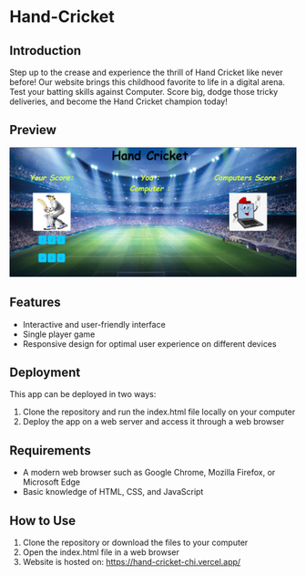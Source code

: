 # Hand-Cricket
## Introduction

Step up to the crease and experience the thrill of Hand Cricket like never before! Our website brings this childhood favorite to life in a digital arena. Test your batting skills against Computer. Score big, dodge those tricky deliveries, and become the Hand Cricket champion today!

## Preview

![Alt text](image.png)

## Features

- Interactive and user-friendly interface
- Single player game
- Responsive design for optimal user experience on different devices

## Deployment

This app can be deployed in two ways:

1. Clone the repository and run the index.html file locally on your computer
2. Deploy the app on a web server and access it through a web browser

## Requirements

- A modern web browser such as Google Chrome, Mozilla Firefox, or Microsoft Edge
- Basic knowledge of HTML, CSS, and JavaScript

## How to Use

1. Clone the repository or download the files to your computer
2. Open the index.html file in a web browser
3. Website is hosted on:  https://hand-cricket-chi.vercel.app/

